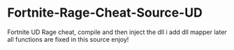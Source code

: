 # Fortnite-Rage-Cheat-Source-UD
Fortnite UD Rage cheat, compile and then inject the dll i add dll mapper later all functions are fixed in this source enjoy!




